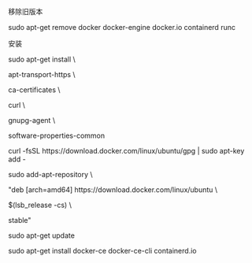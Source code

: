 移除旧版本

sudo apt-get remove docker docker-engine docker.io containerd runc

安装

sudo apt-get install \

apt-transport-https \

ca-certificates \

curl \

gnupg-agent \

software-properties-common

curl -fsSL https:\/\/download.docker.com\/linux\/ubuntu\/gpg \| sudo apt-key add -



sudo add-apt-repository \

 "deb \[arch=amd64\] https:\/\/download.docker.com\/linux\/ubuntu \

 $\(lsb\_release -cs\) \

 stable"



sudo apt-get update



 sudo apt-get install docker-ce docker-ce-cli containerd.io


